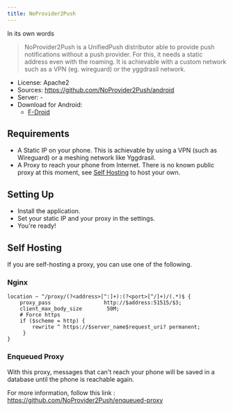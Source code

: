 ```yaml
---
title: NoProvider2Push
---
```


In its own words
> NoProvider2Push is a UnifiedPush distributor able to provide push notifications without a push provider. For this, it needs a static address even with the roaming. It is achievable with a custom network such as a VPN (eg. wireguard) or the yggdrasil network.

* License: Apache2
* Sources: <https://github.com/NoProvider2Push/android>
* Server: -
* Download for Android:
  * [F-Droid](https://f-droid.org/packages/com.flyingpanda.noprovider2push/)

## Requirements

* A Static IP on your phone. This is achievable by using a VPN (such as Wireguard) or a meshing network like Yggdrasil.
* A Proxy to reach your phone from Internet. There is no known public proxy at this moment, see [Self Hosting](#self-hosting) to host your own.

## Setting Up

* Install the application.
* Set your static IP and your proxy in the settings.
* You're ready!

## Self Hosting

If you are self-hosting a proxy, you can use one of the following.

### Nginx

```nginx
location ~ ^/proxy/(?<address>[^:]+):(?<port>[^/]+)/(.*)$ {
    proxy_pass                 http://$address:51515/$3;
    client_max_body_size        50M;
    # Force https
    if ($scheme = http) {
        rewrite ^ https://$server_name$request_uri? permanent;
     }
}
```

### Enqueued Proxy

With this proxy, messages that can't reach your phone will be saved in a database until the phone is reachable again.

For more information, follow this link : <https://github.com/NoProvider2Push/enqueued-proxy>

